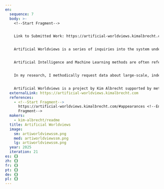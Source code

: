 ```yaml
---
en:
  sequence: 7
  body: >-
    <﻿!--Start Fragment-->


    L﻿ink to Submitted Work: https://artificial-worldviews.kimalbrecht.com


    Artificial Worldviews is a series of inquiries into the system underlying ChatGPT about its descriptions of the world. Utilizing prompting, data gathering, and mapping, this project investigates the dataframes of »artificial intelligence« systems.


    Artificial Intelligence and Machine Learning methods are often referred to as black boxes, indicating that the user cannot understand the inner workings. However, this trait is shared by all living beings: we come to know a person not by examining their brain structures but by conversing with them. The so-called black box is not impenetrable since we can gain an understanding of its inner workings by interacting with it. Through individual inquiries, we can only acquire anecdotal evidence of the network. However, by systematically querying chatGPT's underlying programming interface, we can map the synthetic datastructures of the system.


    In my research, I methodically request data about large-scale, indefinable human concepts and visualize the results. These outputs visualize expansive data structures and unusual, sometimes unsettling worldviews that would otherwise be unimaginable. The terms »power« and »knowledge« unfold vast discourses from philosophy, politics, social sciences to natural sciences, they hold multidimensional meanings within social relations. The resulting graphics resemble narratives found in the works of Franz Kafka or Jorge Luis Borges, representing an infinite library of relational classifications, bureaucratic structures, and capricious mechanisms of inclusion and exclusion.


    Artificial Worldviews is a project by Kim Albrecht supported by metaLAB (at) Harvard & Berlin, the Film University Babelsberg KONRAD WOLF, and the Folkwang University of the Arts. The project is part of a larger initiative researching the boundaries between artificial intelligence and society.
  externalLink: https://artificial-worldviews.kimalbrecht.com
  references:
    - <﻿!--Start Fragment-->
      https://artificial-worldviews.kimalbrecht.com/#appearances <!--End
      Fragment-->
  makers:
    - kim-albrecht/readme
  title: Artificial Worldviews
  image:
    sm: artiworldviewssm.png
    med: artiworldviewssm.png
    lg: artiworldviewssm.png
  year: 2025
  iteration: 21
es: {}
zh: {}
fr: {}
pt: {}
de: {}
pl: {}
---
```

